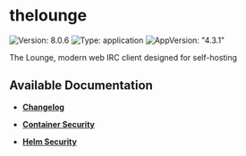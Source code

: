 # thelounge

![Version: 8.0.6](https://img.shields.io/badge/Version-8.0.6-informational?style=flat-square) ![Type: application](https://img.shields.io/badge/Type-application-informational?style=flat-square) ![AppVersion: "4.3.1"](https://img.shields.io/badge/AppVersion-"4.3.1"-informational?style=flat-square)

The Lounge, modern web IRC client designed for self-hosting

## Available Documentation

- [**Changelog**](CHANGELOG)

- [**Container Security**](container-security)

- [**Helm Security**](helm-security)

